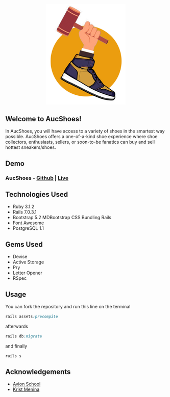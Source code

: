 <p align="center">
  
<img src="https://github.com/emerjohncy/final_project/blob/main/app/assets/images/aucshoes-nav.png" width=250>
  
</p>

## Welcome to AucShoes! 
In AucShoes, you will have access to a variety of shoes in the smartest way possible. AucShoes offers a one-of-a-kind shoe experience where shoe collectors, enthusiasts, sellers, or soon-to-be fanatics can buy and sell hottest sneakers/shoes.

## Demo
### AucShoes - [Github](https://github.com/emerjohncy/final_project) | [Live](https://still-caverns-49332.herokuapp.com/)
<!-- <img src="" width=700 > -->

## Technologies Used
  - Ruby 3.1.2
  - Rails 7.0.3.1
  - Bootstrap 5.2 MDBootstrap CSS Bundling Rails
  - Font Awesome
  - PostgreSQL 1.1

## Gems Used
  - Devise
  - Active Storage
  - Pry
  - Letter Opener
  - RSpec
  
## Usage
You can fork the repository and run this line on the terminal
```ruby
rails assets:precompile
```
afterwards
```ruby
rails db:migrate
```
and finally
```ruby
rails s
```

## Acknowledgements

 - [Avion School](https://www.avionschool.com/)
 - [Krist Menina](https://github.com/kristm)
